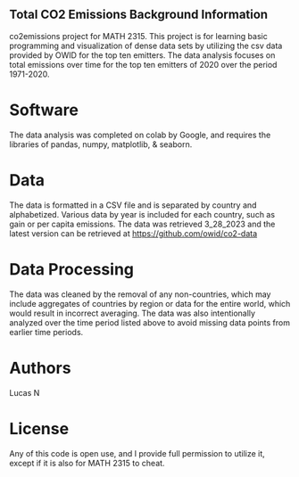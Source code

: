 ## Total CO2 Emissions Background Information
co2emissions project for MATH 2315. This project is for learning basic programming and visualization of dense data sets by utilizing the csv data provided by OWID for the top ten emitters. The data analysis focuses on total emissions over time for the top ten emitters of 2020 over the period 1971-2020.
# Software
The data analysis was completed on colab by Google, and requires the libraries of pandas, numpy, matplotlib, & seaborn.
# Data
The data is formatted in a CSV file and is separated by country and alphabetized. Various data by year is included for each country, such as gain or per capita emissions. The data was retrieved 3_28_2023 and the latest version can be retrieved at https://github.com/owid/co2-data
# Data Processing
The data was cleaned by the removal of any non-countries, which may include aggregates of countries by region or data for the entire world, which would result in incorrect averaging. The data was also intentionally analyzed over the time period listed above to avoid missing data points from earlier time periods.
# Authors
Lucas N
# License
Any of this code is open use, and I provide full permission to utilize it, except if it is also for MATH 2315 to cheat.
